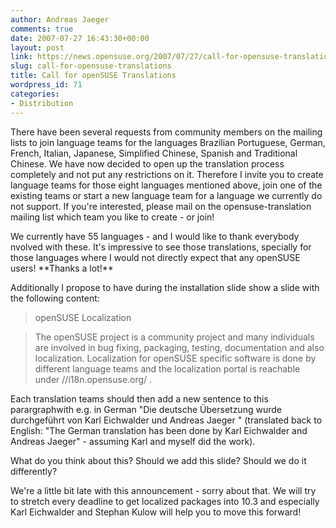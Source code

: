 ```yaml
---
author: Andreas Jaeger
comments: true
date: 2007-07-27 16:43:30+00:00
layout: post
link: https://news.opensuse.org/2007/07/27/call-for-opensuse-translations/
slug: call-for-opensuse-translations
title: Call for openSUSE Translations
wordpress_id: 71
categories:
- Distribution
---
```


There have been several requests from community members on the mailing lists to join language teams for the languages Brazilian Portuguese, German, French, Italian, Japanese, Simplified Chinese, Spanish and Traditional Chinese.  We have now decided to open up the translation process completely and not put any restrictions on it.  Therefore I invite you to create language teams for those eight languages mentioned above, join one of the existing teams or start a new language team for a language we currently do not support.  If you're interested, please mail on the opensuse-translation mailing list which team you like to create - or join!

<!-- more -->We currently have 55 languages - and I would like to thank everybody nvolved with these.  It's impressive to see those translations, specially for those languages where I would not directly expect that any openSUSE users!  **Thanks a lot!**

Additionally I propose to have during the installation slide show a slide with the following content:


<blockquote> openSUSE Localization</blockquote>




<blockquote> The openSUSE project is a community project and many individuals are involved in bug fixing, packaging, testing, documentation and also localization.  Localization for openSUSE specific software is done by different language teams and the localization portal is reachable  under //i18n.opensuse.org/ .</blockquote>


Each translation teams should then add a new sentence to this parargraphwith e.g. in German "Die deutsche Übersetzung wurde durchgeführt von Karl Eichwalder und Andreas Jaeger " (translated back to English: "The German translation has been done by Karl Eichwalder and Andreas Jaeger" - assuming Karl and myself did the work).

What do you think about this?  Should we add this slide? Should we do it differently?

We're a little bit late with this announcement - sorry about that.  We will try to stretch every deadline to get localized packages into 10.3 and especially Karl Eichwalder and Stephan Kulow will help you to move this forward!
